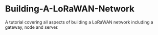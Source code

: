 # Building-A-LoRaWAN-Network
A tutorial covering all aspects of building a LoRaWAN network including a gateway, node and server.
